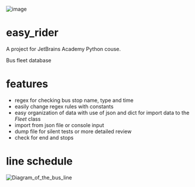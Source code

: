 ![image](https://user-images.githubusercontent.com/99888480/163489598-0c80f106-0803-4937-a265-4fb365c2eb76.png)

# easy_rider
A project for JetBrains Academy Python couse.

Bus fleet database

# features
* regex for checking bus stop name, type and time
* easily change regex rules with constants
* easy organization of data with use of json and dict for import data to the _Fleet_ class
* import from json file or console input
* dump file for silent tests or more detailed review
* check for end and stops 

# line schedule
![Diagram_of_the_bus_line](https://user-images.githubusercontent.com/99888480/163691172-4eca8413-e4a1-424c-90e9-7f72f8e2b3a1.jpg)
